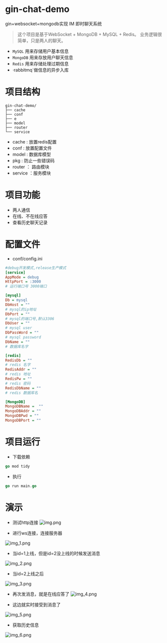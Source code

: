 # gin-chat-demo
gin+websocket+mongodb实现 IM 即时聊天系统

> 
> 这个项目是基于WebSocket + MongoDB + MySQL + Redis。
> 业务逻辑很简单，只是两人的聊天。

- `MySQL` 用来存储用户基本信息
- `MongoDB` 用来存放用户聊天信息
- `Redis` 用来存储处理过期信息
- ·rabbitmq`做信息的异步入库



# 项目结构

```
gin-chat-demo/
├── cache
├── conf
├── e
├── model
├── router
└── service
```

- cache : 放置redis配置
- conf : 放置配置文件 
- model : 数据库模型
- pkg : 防止一些错误码
- router ： 路由模块
- service ：服务模块

# 项目功能

- 两人通信
- 在线、不在线应答
- 查看历史聊天记录

# 配置文件
- conf/config.ini

```ini
#debug开发模式,release生产模式
[service]
AppMode = debug
HttpPort = :3000 
# 运行端口号 3000端口

[mysql]
Db = mysql
DbHost = "" 
# mysql的ip地址
DbPort = ""
# mysql的端口号,默认3306
DbUser = ""
# mysql user
DbPassWord = ""
# mysql password
DbName = ""
# 数据库名字

[redis]
RedisDb = ""
# redis 名字
RedisAddr = ""
# redis 地址
RedisPw = ""
# redis 密码
RedisDbName = ""
# redis 数据库名

[MongoDB]
MongoDBName =  ""
MongoDBAddr = ""
MongoDBPwd = ""
MongoDBPort = ""
```

# 项目运行

- 下载依赖

```go
go mod tidy
```

- 执行

```go
go run main.go
```

# 演示
- 测试http连接
![img.png](img/img.png)

- 进行ws连接，连接服务器

![img_1.png](img/img_1.png)


- 当id=1上线，但是id=2没上线的时候发送消息

![img_2.png](img/img_2.png)

- 当id=2上线之后

![img_3.png](img/img_3.png)

- 再次发消息，就是在线应答了
![img_4.png](img/img_4.png)



- 这边就实时接受到消息了

![img_5.png](img/img_5.png)

- 获取历史信息

![img_6.png](img/img_6.png)
